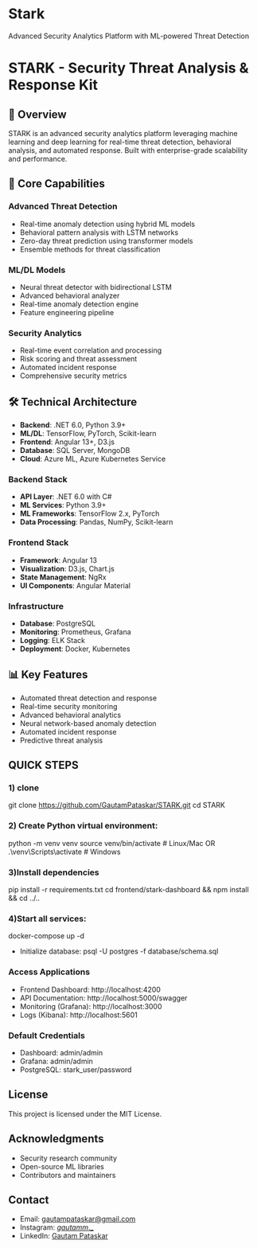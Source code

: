# Stark
Advanced Security Analytics Platform with ML-powered Threat Detection
# STARK - Security Threat Analysis & Response Kit
## 🚀 Overview
STARK is an advanced security analytics platform leveraging machine learning and deep learning for real-time threat detection, behavioral analysis, and automated response. Built with enterprise-grade scalability and performance.
## 🌟 Core Capabilities
### Advanced Threat Detection
- Real-time anomaly detection using hybrid ML models
- Behavioral pattern analysis with LSTM networks 
- Zero-day threat prediction using transformer models
- Ensemble methods for threat classification
### ML/DL Models
- Neural threat detector with bidirectional LSTM
- Advanced behavioral analyzer
- Real-time anomaly detection engine
- Feature engineering pipeline
### Security Analytics
- Real-time event correlation and processing
- Risk scoring and threat assessment
- Automated incident response
- Comprehensive security metrics
## 🛠️ Technical Architecture
- **Backend**: .NET 6.0, Python 3.9+
- **ML/DL**: TensorFlow, PyTorch, Scikit-learn
- **Frontend**: Angular 13+, D3.js
- **Database**: SQL Server, MongoDB
- **Cloud**: Azure ML, Azure Kubernetes Service
### Backend Stack
- **API Layer**: .NET 6.0 with C#
- **ML Services**: Python 3.9+
- **ML Frameworks**: TensorFlow 2.x, PyTorch
- **Data Processing**: Pandas, NumPy, Scikit-learn
### Frontend Stack  
- **Framework**: Angular 13
- **Visualization**: D3.js, Chart.js
- **State Management**: NgRx
- **UI Components**: Angular Material
### Infrastructure
- **Database**: PostgreSQL
- **Monitoring**: Prometheus, Grafana 
- **Logging**: ELK Stack
- **Deployment**: Docker, Kubernetes
## 📊 Key Features
- Automated threat detection and response
- Real-time security monitoring
- Advanced behavioral analytics
- Neural network-based anomaly detection
- Automated incident response
- Predictive threat analysis
## QUICK STEPS
### 1) clone
git clone https://github.com/GautamPataskar/STARK.git
cd STARK
### 2) Create Python virtual environment:
python -m venv venv
source venv/bin/activate # Linux/Mac 
OR
.\venv\Scripts\activate # Windows
### 3)Install dependencies
pip install -r requirements.txt
cd frontend/stark-dashboard && npm install && cd ../..
### 4)Start all services:
docker-compose up -d
-  Initialize database:
psql -U postgres -f database/schema.sql
 
###  Access Applications
- Frontend Dashboard: http://localhost:4200
- API Documentation: http://localhost:5000/swagger
- Monitoring (Grafana): http://localhost:3000
- Logs (Kibana): http://localhost:5601
###  Default Credentials
- Dashboard: admin/admin
- Grafana: admin/admin
- PostgreSQL: stark_user/password
## License
This project is licensed under the MIT License.
## Acknowledgments
- Security research community
- Open-source ML libraries
- Contributors and maintainers
## Contact
- Email: gautampataskar@gmail.com
- Instagram: [_gautamm_._](https://www.instagram.com/_gautamm_._/)
- LinkedIn: [Gautam Pataskar ](https://www.linkedin.com/in/gautampataskar/)
